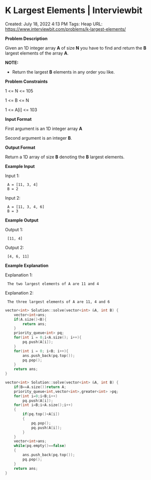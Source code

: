 # K Largest Elements | Interviewbit

Created: July 18, 2022 4:13 PM
Tags: Heap
URL: https://www.interviewbit.com/problems/k-largest-elements/

**Problem Description**

Given an 1D integer array **A** of size **N** you have to find and return the **B** largest elements of the array **A**.

**NOTE:**

- Return the largest **B** elements in any order you like.

**Problem Constraints**

1 <= N <= 105

1 <= B <= N

1 <= A[i] <= 103

**Input Format**

First argument is an 1D integer array **A**

Second argument is an integer **B**.

**Output Format**

Return a 1D array of size **B** denoting the **B** largest elements.

**Example Input**

Input 1:

```
 A = [11, 3, 4]
 B = 2

```

Input 2:

```
 A = [11, 3, 4, 6]
 B = 3

```

**Example Output**

Output 1:

```
 [11, 4]

```

Output 2:

```
 [4, 6, 11]

```

**Example Explanation**

Explanation 1:

```
 The two largest elements of A are 11 and 4

```

Explanation 2:

```
 The three largest elements of A are 11, 4 and 6

```

```cpp
vector<int> Solution::solve(vector<int> &A, int B) {
    vector<int>ans;
    if(A.size()<B){
        return ans;
    }
    priority_queue<int> pq;
    for(int i = 0;i<A.size(); i++){
        pq.push(A[i]);
    }
    for(int i = 0; i<B; i++){
        ans.push_back(pq.top());
        pq.pop();
    }
    return ans;
}
```

```cpp
vector<int> Solution::solve(vector<int> &A, int B) {
    if(B==A.size())return A;
    priority_queue<int,vector<int>,greater<int> >pq;
    for(int i=0;i<B;i++)
        pq.push(A[i]);
    for(int i=B;i<A.size();i++)
    {
        if(pq.top()<A[i])
        {
            pq.pop();
            pq.push(A[i]);
        }
    }
    vector<int>ans;
    while(pq.empty()==false)
    {
        ans.push_back(pq.top());
        pq.pop();
    }
    return ans;
}
```